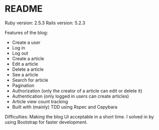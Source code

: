 # README

Ruby version: 2.5.3
Rails version: 5.2.3

Features of the blog:
- Create a user
- Log in
- Log out
- Create a article
- Edit a article
- Delete a article
- See a article
- Search for article
- Pagination
- Authorization (only the creator of a article can edit or delete it)
- Authentication (only logged in users can create articles)
- Article view count tracking
- Built with (mainly) TDD using Rspec and Capybara

Difficulties:
Making the blog UI acceptable in a short time. I solved in by using Bootstrap for faster development.
